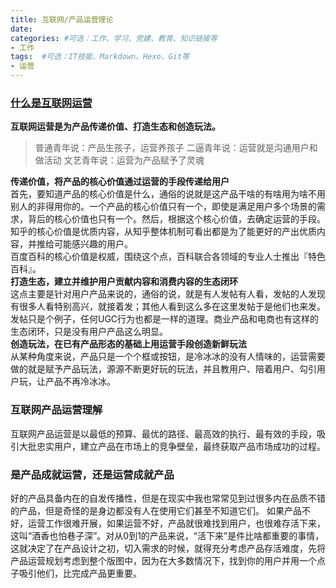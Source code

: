 ```yaml
---
title: 互联网/产品运营理论
date: 
categories: #可选：工作、学习、党建、教育、知识链接等
- 工作
tags:  #可选：IT技能、Markdown、Hexo、Git等
- 运营
---
```


### [什么是互联网运营](https://www.jianshu.com/p/4cffbeb35fd5)

**互联网运营是为产品传递价值、打造生态和创造玩法。**
> 普通青年说：产品生孩子，运营养孩子
> 二逼青年说：运营就是沟通用户和做活动
> 文艺青年说：运营为产品赋予了灵魂

**传递价值，将产品的核心价值通过运营的手段传递给用户**  
首先，要知道产品的核心价值是什么，通俗的说就是这产品干啥的有啥用为啥不用别人的非得用你的。一个产品的核心价值只有一个，即使是满足用户多个场景的需求，背后的核心价值也只有一个。然后，根据这个核心价值，去确定运营的手段。  
知乎的核心价值是优质内容，从知乎整体机制可看出都是为了能更好的产出优质内容，并推给可能感兴趣的用户。  
百度百科的核心价值是权威，围绕这个点，百科联合各领域的专业人士推出『特色百科』。  
**打造生态，建立并维护用户贡献内容和消费内容的生态闭环**  
这点主要是针对用户产品来说的，通俗的说，就是有人发帖有人看，发帖的人发现有很多人看特别高兴，就接着发；其他人看到这么多在这里发帖于是他们也来发。发帖只是个例子，任何UGC行为也都是一样的道理。商业产品和电商也有这样的生态闭环，只是没有用户产品这么明显。  
**创造玩法，在已有产品形态的基础上用运营手段创造新鲜玩法**  
从某种角度来说，产品只是一个个框或按钮，是冷冰冰的没有人情味的，运营需要做的就是赋予产品玩法，源源不断更好玩的玩法，并且教用户、陪着用户、勾引用户玩，让产品不再冷冰冰。

### 互联网产品运营理解

互联网产品运营是以最低的预算、最优的路径、最高效的执行、最有效的手段，吸引大批忠实用户，建立产品在市场上的竞争壁垒，最终获取产品市场成功的过程。

### 是产品成就运营，还是运营成就产品

好的产品具备内在的自发传播性，但是在现实中我也常常见到过很多内在品质不错的产品，但是奇怪的是身边都没有人在使用它们甚至不知道它们。
如果产品不好，运营工作很难开展，如果运营不好，产品就很难找到用户，也很难存活下来，这叫“酒香也怕巷子深”。对从0到1的产品来说，“活下来”是件比啥都重要的事情，这就决定了在产品设计之初，切入需求的时候，就得充分考虑产品存活难度，先将产品运营规划考虑到整个版图中，因为在大多数情况下，找到你的用户并用一个点子吸引他们，比完成产品更重要。
